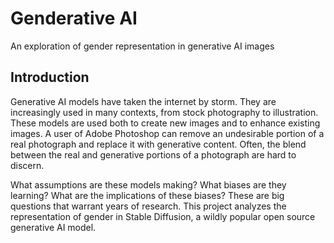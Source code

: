 # Genderative AI
An exploration of gender representation in generative AI images

## Introduction
Generative AI models have taken the internet by storm. They are increasingly used in many contexts, from stock photography to illustration. These models are used both to create new images and to enhance existing images. A user of Adobe Photoshop can remove an undesirable portion of a real photograph and replace it with generative content. Often, the blend between the real and generative portions of a photograph are hard to discern.

What assumptions are these models making? What biases are they learning? What are the implications of these biases? These are big questions that warrant years of research. This project analyzes the representation of gender in Stable Diffusion, a wildly popular open source generative AI model.